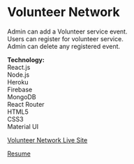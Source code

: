 # Volunteer Network

Admin can add a Volunteer service event.<br />
Users can register for volunteer service.<br />
Admin can delete any registered event.

**Technology:** <br />
React.js<br />
Node.js<br />
Heroku<br />
Firebase<br />
MongoDB<br />
React Router<br />
HTML5<br />
CSS3<br />
Material UI


[Volunteer Network Live Site](https://volunteer-network-fedf5.web.app/)

[Resume](https://drive.google.com/file/d/1YlGe8VpJQ2WboVKa_oQ9kQRV5bS6wGNZ/view)

